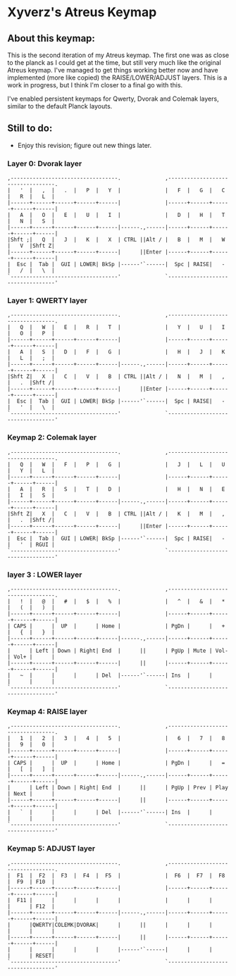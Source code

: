 # Xyverz's Atreus Keymap

## About this keymap:

This is the second iteration of my Atreus keymap. The first one was as close to the planck as I could get at the
time, but still very much like the original Atreus keymap. I've managed to get things working better now and have
implemented (more like copied) the RAISE/LOWER/ADJUST layers. This is a work in progress, but I think I'm closer
to a final go with this.

I've enabled persistent keymaps for Qwerty, Dvorak and Colemak layers, similar to the default Planck layouts.

## Still to do:

 * Enjoy this revision; figure out new things later.

### Layer 0: Dvorak layer

	,----------------------------------.              ,----------------------------------.
	|   '  |   ,  |   .  |   P  |   Y  |              |   F  |   G  |   C  |   R  |   L  |
	|------+------+------+------+------|              |------+------+------+------+------|
	|   A  |   O  |   E  |   U  |   I  |              |   D  |   H  |   T  |   N  |   S  |
	|------+------+------+------+------|------.,------|------+------+------+------+------|
	|Shft ;|   Q  |   J  |   K  |   X  | CTRL ||Alt / |   B  |   M  |   W  |   V  |Shft Z|
	|------+------+------+------+------|      ||Enter |------+------+------+------+------|
	|  Esc |  Tab |  GUI | LOWER| BkSp |------'`------|  Spc | RAISE|   -  |   /  |   \  |
	`----------------------------------'              `----------------------------------'

### Layer 1: QWERTY layer

	,----------------------------------.              ,----------------------------------.
	|   Q  |   W  |   E  |   R  |   T  |              |   Y  |   U  |   I  |   O  |   P  |
	|------+------+------+------+------|              |------+------+------+------+------|
	|   A  |   S  |   D  |   F  |   G  |              |   H  |   J  |   K  |   L  |   ;  |
	|------+------+------+------+------|------.,------|------+------+------+------+------|
	|Shft Z|   X  |   C  |   V  |   B  | CTRL ||Alt / |   N  |   M  |   ,  |   .  |Shft /|
	|------+------+------+------+------|      ||Enter |------+------+------+------+------|
	|  Esc |  Tab |  GUI | LOWER| BkSp |------'`------|  Spc | RAISE|   -  |   '  |   \  |
	`----------------------------------'              `----------------------------------'
	 
### Keymap 2: Colemak layer

	,----------------------------------.              ,----------------------------------.
	|   Q  |   W  |   F  |   P  |   G  |              |   J  |   L  |   U  |   Y  |   L  |
	|------+------+------+------+------|              |------+------+------+------+------|
	|   A  |   R  |   S  |   T  |   D  |              |   H  |   N  |   E  |   I  |   S  |
	|------+------+------+------+------|------.,------|------+------+------+------+------|
	|Shft Z|   X  |   C  |   V  |   B  | CTRL ||Alt / |   K  |   M  |   ,  |   .  |Shft /|
	|------+------+------+------+------|      ||Enter |------+------+------+------+------|
	|  Esc |  Tab |  GUI | LOWER| BkSp |------'`------|  Spc | RAISE|   -  |   '  | RGUI |
	`----------------------------------'              `----------------------------------'

### layer 3 : LOWER layer

	,----------------------------------.              ,----------------------------------.
	|   !  |   @  |   #  |   $  |   %  |              |   ^  |   &  |   *  |   (  |   )  |
	|------+------+------+------+------|              |------+------+------+------+------|
	| CAPS |      |  UP  |      | Home |              | PgDn |      |   +  |   {  |   }  |
	|------+------+------+------+------|------.,------|------+------+------+------+------|
	|      | Left | Down | Right| End  |      ||      | PgUp | Mute | Vol- | Vol+ |      |
	|------+------+------+------+------|      ||      |------+------+------+------+------|
	|   ~  |      |      |      | Del  |------'`------| Ins  |      |      |      |      |
	`----------------------------------'              `----------------------------------'


### Keymap 4: RAISE layer

	,----------------------------------.              ,----------------------------------.
	|   1  |   2  |   3  |   4  |   5  |              |   6  |   7  |   8  |   9  |   0  |
	|------+------+------+------+------|              |------+------+------+------+------|
	| CAPS |      |  UP  |      | Home |              | PgDn |      |   =  |   [  |   ]  |
	|------+------+------+------+------|------.,------|------+------+------+------+------|
	|      | Left | Down | Right| End  |      ||      | PgUp | Prev | Play | Next |      |
	|------+------+------+------+------|      ||      |------+------+------+------+------|
	|   `  |      |      |      | Del  |------'`------| Ins  |      |      |      |      |
	`----------------------------------'              `----------------------------------'

### Keymap 5: ADJUST layer

	,----------------------------------.              ,----------------------------------.
	|  F1  |  F2  |  F3  |  F4  |  F5  |              |  F6  |  F7  |  F8  |  F9  | F10  |
	|------+------+------+------+------|              |------+------+------+------+------|
	|  F11 |      |      |      |      |              |      |      |      |      | F12  |
	|------+------+------+------+------|------.,------|------+------+------+------+------|
	|      |QWERTY|COLEMK|DVORAK|      |      ||      |      |      |      |      |      |
	|------+------+------+------+------|      ||      |------+------+------+------+------|
	|      |      |      |      |      |------'`------|      |      |      |      | RESET|
	`----------------------------------'              `----------------------------------'

